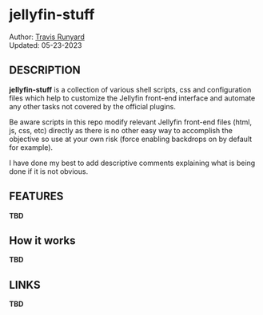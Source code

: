 # jellyfin-stuff

Author: [Travis Runyard](travisrunyard@gmail.com)<br>
Updated: 05-23-2023


## DESCRIPTION

**jellyfin-stuff** is a collection of various shell scripts, css and configuration files which help to customize the Jellyfin front-end interface and automate any other tasks not covered by the official plugins.


Be aware scripts in this repo modify relevant Jellyfin front-end files (html, js, css, etc) directly as there is no other easy way to accomplish the objective so use at your own risk (force enabling backdrops on by default for example). 


I have done my best to add descriptive comments explaining what is being done if it is not obvious.


## FEATURES

**TBD**


## How it works

**TBD**


## LINKS

**TBD**

